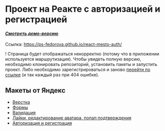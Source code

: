 # Проект на Реакте с авторизацией и регистрацией

#### *[Смотреть демо-версию](https://ps-fedorova.github.io/react-mesto-auth/)*
Ссылка: https://ps-fedorova.github.io/react-mesto-auth/

! Страница будет отображаться некорректно (потому что в приложении используется маршрутизация). Чтобы увидеть полную версию, необходимо 
клонировать репозиторий, установить пакеты и запустить проект. 
Либо необходимо зарегистрироваться и заново [перейти по ссылке](https://ps-fedorova.github.io/react-mesto-auth/) (и так каждый раз при 404 ошибке).



## **Макеты от Яндекс**

* [Верстка](https://www.figma.com/file/StZjf8HnoeLdiXS7dYrLAh/JavaScript.-Sprint-4?node-id=0%3A1)
* [Формы](https://www.figma.com/file/nlYpT4VhFiwimn2YlncrcF/JavaScript.-Sprint-5?node-id=0%3A1)
* [Валидация](https://www.figma.com/file/XNaGNEZD5NEjeyJzAT4gMb/JavaScript.-Sprint-6?node-id=0%3A1)
* [Лайки, редактирование аватара, попап подтверждения](https://www.figma.com/file/hhhIavVTeuilfPPZ6sbifl/JavaScript.-Sprint-9?node-id=0%3A1)
* [Авторизация и регистрация](https://www.figma.com/file/fUESH7icdnexdbpwgYsUcc/Sprint-14-(RU)?node-id=7%3A80)
 
